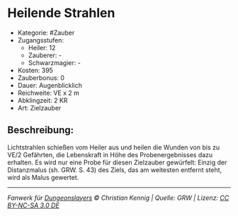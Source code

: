 # Heilende Strahlen

- Kategorie: #Zauber
- Zugangsstufen:
  - Heiler: 12
  - Zauberer: -
  - Schwarzmagier: -
- Kosten: 395
- Zauberbonus: 0
- Dauer: Augenblicklich
- Reichweite: VE x 2 m
- Abklingzeit: 2 KR
- Art: Zielzauber

## Beschreibung:

Lichtstrahlen schießen vom Heiler aus und heilen die Wunden von bis zu VE/2 Gefährten, die Lebenskraft in Höhe des Probenergebnisses dazu erhalten. Es wird nur eine Probe für diesen Zielzauber gewürfelt: Einzig der Distanzmalus (sh. GRW. S. 43) des Ziels, das am weitesten entfernt steht, wird als Malus gewertet.

---

_Fanwerk für [Dungeonslayers](https://www.dungeonslayers.net/) © Christian Kennig | Quelle: GRW | Lizenz: [CC BY-NC-SA 3.0 DE](https://creativecommons.org/licenses/by-nc-sa/3.0/de/)_
